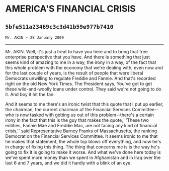# AMERICA'S FINANCIAL CRISIS
## `5bfe511a23469c3c3d41b59e977b7410`
`Mr. AKIN — 28 January 2009`

---


Mr. AKIN. Well, it's just a treat to have you here and to bring that 
free enterprise perspective that you have. And there is something that 
just seems kind of amazing to me in a way, the irony in a way, of the 
fact that this whole problem with the economy that we're dealing with, 
even now and for the last couple of years, is the result of people that 
were liberal Democrats unwilling to regulate Freddie and Fannie. And 
that's recorded right on the old New York Times. The President says, 
You've got to get these wild-and-woolly loans under control. They said 
we're not going to do it. And boy it hit the fan.

And it seems to me there's an ironic twist that this quote that I put 
up earlier, the chairman, the current chairman of the Financial 
Services Committee--who is now tasked with getting us out of this 
problem--there's a certain irony in the fact that this is the guy that 
makes the quote, ''These two entities, Fannie Mae and Freddie Mac, are 
not facing any kind of financial crisis,'' said Representative Barney 
Franks of Massachusetts, the ranking Democrat on the Financial Services 
Committee. It seems ironic to me that he makes that statement, the 
whole top blows off everything, and now he's in charge of fixing this 
thing. The thing that concerns me is is the way he's going to fix it is 
going to make it worse. And what we've done here today is we've spent 
more money than we spent in Afghanistan and in Iraq over the last 6 and 
7 years, and we did it hardly with a blink of an eye.